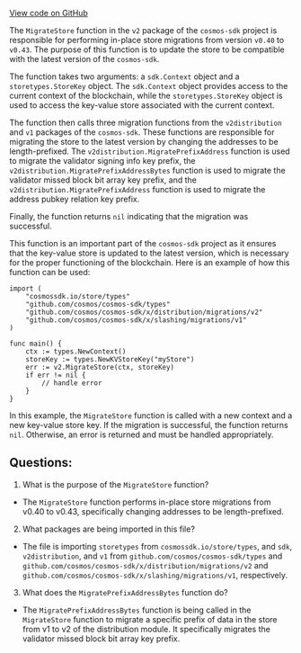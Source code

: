 [View code on GitHub](https://github.com/cosmos/cosmos-sdk/blob/main/x/slashing/migrations/v2/store.go)

The `MigrateStore` function in the `v2` package of the `cosmos-sdk` project is responsible for performing in-place store migrations from version `v0.40` to `v0.43`. The purpose of this function is to update the store to be compatible with the latest version of the `cosmos-sdk`.

The function takes two arguments: a `sdk.Context` object and a `storetypes.StoreKey` object. The `sdk.Context` object provides access to the current context of the blockchain, while the `storetypes.StoreKey` object is used to access the key-value store associated with the current context.

The function then calls three migration functions from the `v2distribution` and `v1` packages of the `cosmos-sdk`. These functions are responsible for migrating the store to the latest version by changing the addresses to be length-prefixed. The `v2distribution.MigratePrefixAddress` function is used to migrate the validator signing info key prefix, the `v2distribution.MigratePrefixAddressBytes` function is used to migrate the validator missed block bit array key prefix, and the `v2distribution.MigratePrefixAddress` function is used to migrate the address pubkey relation key prefix.

Finally, the function returns `nil` indicating that the migration was successful.

This function is an important part of the `cosmos-sdk` project as it ensures that the key-value store is updated to the latest version, which is necessary for the proper functioning of the blockchain. Here is an example of how this function can be used:

```
import (
    "cosmossdk.io/store/types"
    "github.com/cosmos/cosmos-sdk/types"
    "github.com/cosmos/cosmos-sdk/x/distribution/migrations/v2"
    "github.com/cosmos/cosmos-sdk/x/slashing/migrations/v1"
)

func main() {
    ctx := types.NewContext()
    storeKey := types.NewKVStoreKey("myStore")
    err := v2.MigrateStore(ctx, storeKey)
    if err != nil {
        // handle error
    }
}
```

In this example, the `MigrateStore` function is called with a new context and a new key-value store key. If the migration is successful, the function returns `nil`. Otherwise, an error is returned and must be handled appropriately.
## Questions: 
 1. What is the purpose of the `MigrateStore` function?
- The `MigrateStore` function performs in-place store migrations from v0.40 to v0.43, specifically changing addresses to be length-prefixed.

2. What packages are being imported in this file?
- The file is importing `storetypes` from `cosmossdk.io/store/types`, and `sdk`, `v2distribution`, and `v1` from `github.com/cosmos/cosmos-sdk/types` and `github.com/cosmos/cosmos-sdk/x/distribution/migrations/v2` and `github.com/cosmos/cosmos-sdk/x/slashing/migrations/v1`, respectively.

3. What does the `MigratePrefixAddressBytes` function do?
- The `MigratePrefixAddressBytes` function is being called in the `MigrateStore` function to migrate a specific prefix of data in the store from v1 to v2 of the distribution module. It specifically migrates the validator missed block bit array key prefix.